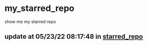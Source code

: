 # my_starred_repo
show me my starred repo

update at 05/23/22 08:17:48 in [starred_repo](./index.html)
---

